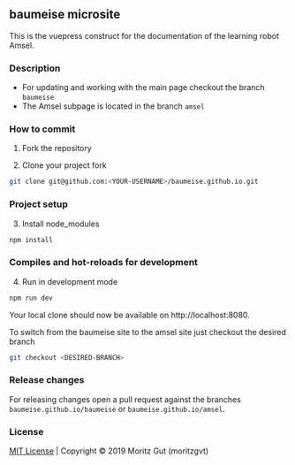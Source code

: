 ## baumeise microsite
This is the vuepress construct for the documentation of the learning robot Amsel.

### Description
- For updating and working with the main page checkout the branch `baumeise`
- The Amsel subpage is located in the branch `amsel`

### How to commit

1. Fork the repository

2. Clone your project fork

```sh
git clone git@github.com:<YOUR-USERNAME>/baumeise.github.io.git
```

### Project setup

3. Install node_modules

```sh
npm install
```

### Compiles and hot-reloads for development

4. Run in development mode

```sh
npm run dev
```

Your local clone should now be available on http://localhost:8080.

To switch from the baumeise site to the amsel site just checkout the desired branch

```sh
git checkout <DESIRED-BRANCH>
```

### Release changes
For releasing changes open a pull request against the branches `baumeise.github.io/baumeise` or `baumeise.github.io/amsel`.

### License
[MIT License](https://github.com/moritzgvt/amseldocs/blob/master/LICENSE) | Copyright © 2019 Moritz Gut (moritzgvt)
